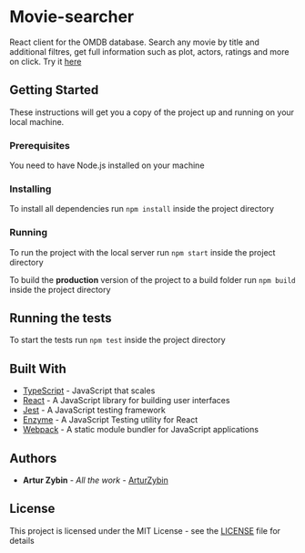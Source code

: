# Movie-searcher

React client for the OMDB database. Search any movie by title and additional filtres, get full information such as plot, actors, ratings and more on click. Try it [here](https://arturzybin.github.io/movie-searcher/)

## Getting Started

These instructions will get you a copy of the project up and running on your local machine.


### Prerequisites

You need to have Node.js installed on your machine

### Installing

To install all dependencies run ```npm install``` inside the project directory

### Running

To run the project with the local server run ```npm start``` inside the project directory

To build the **production** version of the project to a build folder run ```npm build``` inside the project directory


## Running the tests

To start the tests run ```npm test``` inside the project directory


## Built With

* [TypeScript](https://www.typescriptlang.org/) - JavaScript that scales
* [React](https://reactjs.org/) - A JavaScript library for building user interfaces
* [Jest](https://jestjs.io) - A JavaScript testing framework
* [Enzyme](https://enzymejs.github.io/enzyme/) - A JavaScript Testing utility for React
* [Webpack](https://webpack.js.org/) - A static module bundler for JavaScript applications


## Authors

* **Artur Zybin** - *All the work* - [ArturZybin](https://github.com/ArturZybin)

## License

This project is licensed under the MIT License - see the [LICENSE](LICENSE) file for details
